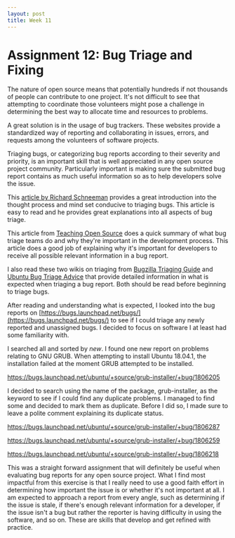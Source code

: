 ```yaml
---
layout: post 
title: Week 11
---
```


# Assignment 12: Bug Triage and Fixing

The nature of open source means that potentially hundreds if not thousands of people can contribute to one project. It's not difficult to see that attempting to coordinate those volunteers might pose a challenge in determining the best way to allocate time and resources to problems.

A great solution is in the usage of bug trackers. These websites provide a standardized way of reporting and collaborating in issues, errors, and requests among the volunteers of software projects.

Triaging bugs, or categorizing bug reports according to their severity and priority, is an important skill that is well appreciated in any open source project community. Particularly important is making sure the submitted bug report contains as much useful information so as to help developers solve the issue.

This [article by Richard Schneeman](https://opensource.com/life/16/8/how-get-bugs-fixed-open-source-software) provides a great introduction into the thought process and mind set conducive to triaging bugs. This article is easy to read and he provides great explanations into all aspects of bug triage.

This article from [Teaching Open Source](https://quaid.fedorapeople.org/TOS/Practical_Open_Source_Software_Exploration/html/sn-Debugging_the_Code-Bug_Triage.html) does a quick summary of what bug triage teams do and why they're important in the development process. This article does a good job of explaining why it's important for developers to receive all possible relevant information in a bug report.

I also read these two wikis on triaging from [Bugzilla Triaging Guide](https://wiki.gnome.org/Bugsquad/TriageGuide) and [Ubuntu Bug Triage Advice](https://wiki.ubuntu.com/Bugs/Triage) that provide detailed information in what is expected when triaging a bug report. Both should be read before beginning to triage bugs.

After reading and understanding what is expected, I looked into the bug reports on [https://bugs.launchpad.net/bugs/](https://bugs.launchpad.net/bugs/) to see if I could triage any newly reported and unassigned bugs. I decided to focus on software I at least had some familiarity with.

I searched all and sorted by *new*. I found one new report on problems relating to GNU GRUB. When attempting to install Ubuntu 18.04.1, the installation failed at the moment GRUB attempted to be installed.

https://bugs.launchpad.net/ubuntu/+source/grub-installer/+bug/1806205

I decided to search using the name of the package, grub-installer, as the keyword to see if I could find any duplicate problems. I managed to find some and decided to mark them as duplicate. Before I did so, I made sure to leave a polite comment explaining its duplicate status.

https://bugs.launchpad.net/ubuntu/+source/grub-installer/+bug/1806287

https://bugs.launchpad.net/ubuntu/+source/grub-installer/+bug/1806259

https://bugs.launchpad.net/ubuntu/+source/grub-installer/+bug/1806218

This was a straight forward assignment that will definitely be useful when evaluating bug reports for any open source project. What I find most impactful from this exercise is that I really need to use a good faith effort in determining how important the issue is or whether it's not important at all. I am expected to approach a report from every angle, such as determining if the issue is stale, if there's enough relevant information for a developer, if the issue isn't a bug but rather the reporter is having difficulty in using the software, and so on. These are skills that develop and get refined with practice.
